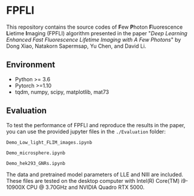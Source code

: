 # FPFLI
This repository contains the source codes of **F**ew **P**hoton **F**luorescence **L**ietime **I**maging (FPFLI) algorithm presented in the paper "*Deep Learning Enhanced Fast Fluorescence Lifetime Imaging with A Few Photons*" by Dong Xiao, Natakorn Sapermsap, Yu Chen, and David Li.

## Environment
- Python >= 3.6
- Pytorch >=1.10
- tqdm, numpy, scipy, matplotlib, mat73

## Evaluation
To test the performance of FPFLI and reproduce the results in the paper, you can use the provided jupyter files in the `./Evaluation` folder:

`Demo_Low_light_FLIM_images.ipynb`

`Demo_microsphere.ipynb`

`Demo_hek293_GNRs.ipynb`

The data and pretrained model parameters of LLE and NIII are included. These files are tested on the desktop computer with Intel(R) Core(TM) i9-10900X CPU @ 3.70GHz and NVIDIA Quadro RTX 5000.


